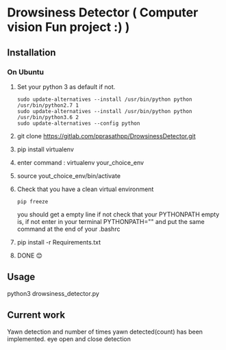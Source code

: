# Drowsiness Detector  ( Computer vision Fun project :) )

## Installation

### On Ubuntu

1. Set your python 3 as default if not.

    ```text
    sudo update-alternatives --install /usr/bin/python python /usr/bin/python2.7 1
    sudo update-alternatives --install /usr/bin/python python /usr/bin/python3.6 2
    sudo update-alternatives --config python
    ```

2. git clone https://gitlab.com/pprasathpp/DrowsinessDetector.git
3. pip install virtualenv
4. enter command : virtualenv your_choice_env
5. source yout_choice_env/bin/activate
6. Check that you have a clean virtual environment

    ```text
    pip freeze
    ```

    you should get a empty line  if not check that your PYTHONPATH empty is, if not enter in your terminal PYTHONPATH="" and put the same command at the end of your .bashrc

7. pip install -r Requirements.txt
8. DONE  :blush:

## Usage

python3 drowsiness_detector.py

## Current work

Yawn detection and number of times yawn detected(count) has been implemented.
eye open and close detection 
